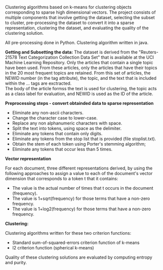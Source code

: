 Clustering algorithms based on k-means for clustering objects corresponding to sparse high dimensional vectors. 
The project consists of multiple components that involve getting the dataset, selecting the subset to cluster, 
pre-processing the dataset to convert it into a sparse representation, clustering the dataset, 
and evaluating the quality of the clustering solution.
  
All pre-processing done in Python. Clustering algorithm written in java.

**Getting and Subsetting the data:**
The dataset is derived from the "Reuters-21578 Text Categorization Collection Data Set"  that is available at 
the UCI Machine Learning Repository. Only the articles that contain a single topic have been used.
From these articles, only the articles that  have their topics in the 20 most frequent topics are retained. 
From this set of articles, the NEWID number (in the <REUTERS> tag attribute), 
the topic, and the text that is included within the <BODY>...</BODY> tags are exctracted.  
The body of the article formss the text is used for clustering, 
the topic acts as a class label for evaluation, and NEWID is used as the ID of the article.

**Preprocessing steps - convert obtainded data to sparse representation**

- Eliminate any non-ascii characters.
- Change the character case to lower-case.
- Replace any non alphanumeric characters with space.
- Split the text into tokens, using space as the delimiter.
- Eliminate any tokens that contain only digits.
- Eliminate any tokens from the stop list that is provided (file stoplist.txt).
- Obtain the stem of each token using Porter's stemming algorithm;
- Eliminate any tokens that occur less than 5 times.

**Vector representation**

For each document, three different representations derived,
by using the following approaches to assign a value to each of the document's vector dimension 
that corresponds to a token t that it contains:

- The value is the actual number of times that t occurs in the document (frequency).
- The value is 1+sqrt(frequency) for those terms that have a non-zero frequency.
- The value is 1+log2(frequency) for those terms that have a non-zero frequency.

**Clustering:**

Clustering algorithms written for these two criterion functions:
- Standard sum-of-squared-errors criterion function of k-means
- I2 criterion function (spherical k-means)

Quality of these clustering solutions are evaluated by computing entropy and purity.
